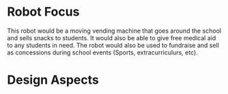 # Robot Focus
This robot would be a moving vending machine that goes around the school and sells snacks to students. It would also be able to give free medical aid to any students in need. The robot would also be used to fundraise and sell as concessions during school events (Sports, extracurriculurs, etc). 

# Design Aspects 
